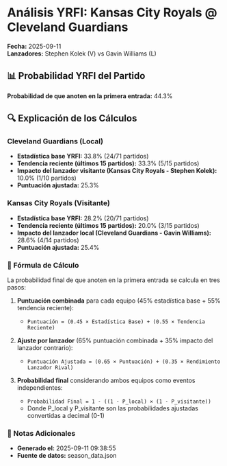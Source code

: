 # Análisis YRFI: Kansas City Royals @ Cleveland Guardians

**Fecha:** 2025-09-11  
**Lanzadores:** Stephen Kolek (V) vs Gavin Williams (L)

## 📊 Probabilidad YRFI del Partido

**Probabilidad de que anoten en la primera entrada:** 44.3%

## 🔍 Explicación de los Cálculos

### Cleveland Guardians (Local)
- **Estadística base YRFI:** 33.8% (24/71 partidos)
- **Tendencia reciente (últimos 15 partidos):** 33.3% (5/15 partidos)
- **Impacto del lanzador visitante (Kansas City Royals - Stephen Kolek):** 10.0% (1/10 partidos)
- **Puntuación ajustada:** 25.3%

### Kansas City Royals (Visitante)
- **Estadística base YRFI:** 28.2% (20/71 partidos)
- **Tendencia reciente (últimos 15 partidos):** 20.0% (3/15 partidos)
- **Impacto del lanzador local (Cleveland Guardians - Gavin Williams):** 28.6% (4/14 partidos)
- **Puntuación ajustada:** 25.4%

### 📝 Fórmula de Cálculo

La probabilidad final de que anoten en la primera entrada se calcula en tres pasos:

1. **Puntuación combinada** para cada equipo (45% estadística base + 55% tendencia reciente):
   - `Puntuación = (0.45 × Estadística Base) + (0.55 × Tendencia Reciente)`

2. **Ajuste por lanzador** (65% puntuación combinada + 35% impacto del lanzador contrario):
   - `Puntuación Ajustada = (0.65 × Puntuación) + (0.35 × Rendimiento Lanzador Rival)`

3. **Probabilidad final** considerando ambos equipos como eventos independientes:
   - `Probabilidad Final = 1 - ((1 - P_local) × (1 - P_visitante))`
   - Donde P_local y P_visitante son las probabilidades ajustadas convertidas a decimal (0-1)

### 📌 Notas Adicionales

- **Generado el:** 2025-09-11 09:38:55
- **Fuente de datos:** season_data.json
